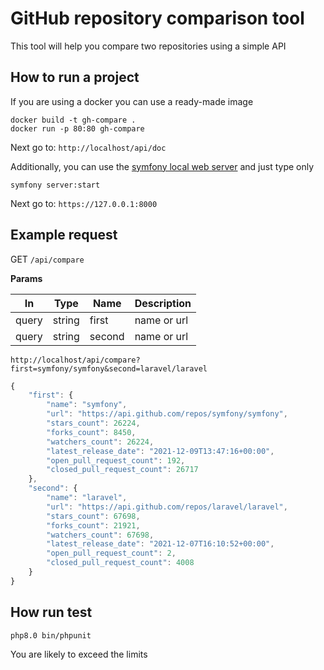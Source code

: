 # GitHub repository comparison tool

This tool will help you compare two repositories using a simple API

## How to run a project

If you are using a docker you can use a ready-made image

```
docker build -t gh-compare .
docker run -p 80:80 gh-compare
```

Next go to: ``http://localhost/api/doc``

Additionally, you can use the [symfony local web server](https://symfony.com/doc/current/setup/symfony_server.html) and just type only

```
symfony server:start
```

Next go to: ``https://127.0.0.1:8000``

## Example request

GET ``/api/compare``

**Params**

| In      | Type   | Name   | Description |
| ------- | -------| ------ | ------------|
| query   | string | first  | name or url |
| query   | string | second | name or url |

```
http://localhost/api/compare?first=symfony/symfony&second=laravel/laravel
```

```javascript
{
    "first": {
        "name": "symfony",
        "url": "https://api.github.com/repos/symfony/symfony",
        "stars_count": 26224,
        "forks_count": 8450,
        "watchers_count": 26224,
        "latest_release_date": "2021-12-09T13:47:16+00:00",
        "open_pull_request_count": 192,
        "closed_pull_request_count": 26717
    },
    "second": {
        "name": "laravel",
        "url": "https://api.github.com/repos/laravel/laravel",
        "stars_count": 67698,
        "forks_count": 21921,
        "watchers_count": 67698,
        "latest_release_date": "2021-12-07T16:10:52+00:00",
        "open_pull_request_count": 2,
        "closed_pull_request_count": 4008
    }
}

```

## How run test

```
php8.0 bin/phpunit
```

You are likely to exceed the limits
